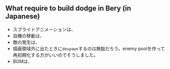 ## What require to build dodge in Bery (in Japanese)

- スプライトアニメーションは、
- 自機の移動は、
- 敵の発生は、
- 描画領域外に出たときに`despawn`するのは無駄だろう。enemy poolを作って再初期化する方がいいのでそうしました。
- BGMは、
